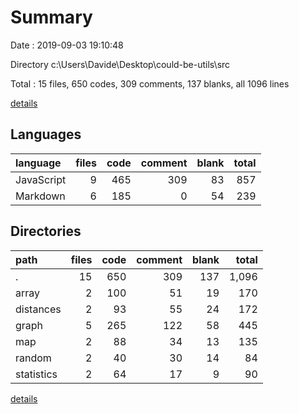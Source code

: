 # Summary

Date : 2019-09-03 19:10:48

Directory c:\Users\Davide\Desktop\could-be-utils\src

Total : 15 files,  650 codes, 309 comments, 137 blanks, all 1096 lines

[details](details.md)

## Languages
| language | files | code | comment | blank | total |
| :--- | ---: | ---: | ---: | ---: | ---: |
| JavaScript | 9 | 465 | 309 | 83 | 857 |
| Markdown | 6 | 185 | 0 | 54 | 239 |

## Directories
| path | files | code | comment | blank | total |
| :--- | ---: | ---: | ---: | ---: | ---: |
| . | 15 | 650 | 309 | 137 | 1,096 |
| array | 2 | 100 | 51 | 19 | 170 |
| distances | 2 | 93 | 55 | 24 | 172 |
| graph | 5 | 265 | 122 | 58 | 445 |
| map | 2 | 88 | 34 | 13 | 135 |
| random | 2 | 40 | 30 | 14 | 84 |
| statistics | 2 | 64 | 17 | 9 | 90 |

[details](details.md)